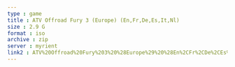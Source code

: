 ```yaml
---
type : game
title : ATV Offroad Fury 3 (Europe) (En,Fr,De,Es,It,Nl)
size : 2.9 G
format : iso
archive : zip
server : myrient
link2 : ATV%20Offroad%20Fury%203%20%28Europe%29%20%28En%2CFr%2CDe%2CEs%2CIt%2CNl%29
---
```

